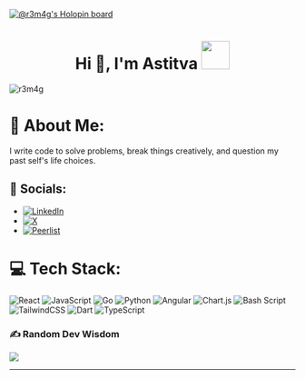 [![@r3m4g's Holopin board](https://holopin.io/api/user/board?user=r3m4g)](https://holopin.io/@r3m4g)
<h1 align="center">Hi 👋, I'm Astitva <img src="https://i.pinimg.com/originals/06/66/59/066659e927c68b9ff54fa28d5921a63b.gif" width=50></h1>
<p align="left"> <img src="https://komarev.com/ghpvc/?username=r3m4g&label=View%20Count&color=06d6a0&style=flat" alt="r3m4g" /> </p>

# 💫 About Me:
I write code to solve problems, break things creatively, and question my past self's life choices.


## 🚀 Socials:
- [![LinkedIn](https://img.shields.io/badge/LinkedIn-%230077B5.svg?logo=linkedin&logoColor=white)](https://linkedin.com/in/z3k31024)
- [![X](https://img.shields.io/badge/X-black.svg?logo=X&logoColor=white)](https://x.com/astitva1024)
- [![Peerlist](https://github-readme-badge.peerlist.io/api/z3k31024?style=for-the-badge)](https://peerlist.io/z3k31024)

# 💻 Tech Stack:
![React](https://img.shields.io/badge/react-%2320232a.svg?style=for-the-badge&logo=react&logoColor=%2361DAFB) ![JavaScript](https://img.shields.io/badge/javascript-%23323330.svg?style=for-the-badge&logo=javascript&logoColor=%23F7DF1E) ![Go](https://img.shields.io/badge/go-%2300ADD8.svg?style=for-the-badge&logo=go&logoColor=white) ![Python](https://img.shields.io/badge/python-3670A0?style=for-the-badge&logo=python&logoColor=ffdd54) ![Angular](https://img.shields.io/badge/angular-%23DD0031.svg?style=for-the-badge&logo=angular&logoColor=white) ![Chart.js](https://img.shields.io/badge/chart.js-F5788D.svg?style=for-the-badge&logo=chart.js&logoColor=white) ![Bash Script](https://img.shields.io/badge/bash_script-%23121011.svg?style=for-the-badge&logo=gnu-bash&logoColor=white) ![TailwindCSS](https://img.shields.io/badge/tailwindcss-%2338B2AC.svg?style=for-the-badge&logo=tailwind-css&logoColor=white) ![Dart](https://img.shields.io/badge/dart-%230175C2.svg?style=for-the-badge&logo=dart&logoColor=white) ![TypeScript](https://img.shields.io/badge/typescript-%23007ACC.svg?style=for-the-badge&logo=typescript&logoColor=white)

### ✍️ Random Dev Wisdom
![](https://quotes-github-readme.vercel.app/api?type=horizontal&theme=radical)

---
